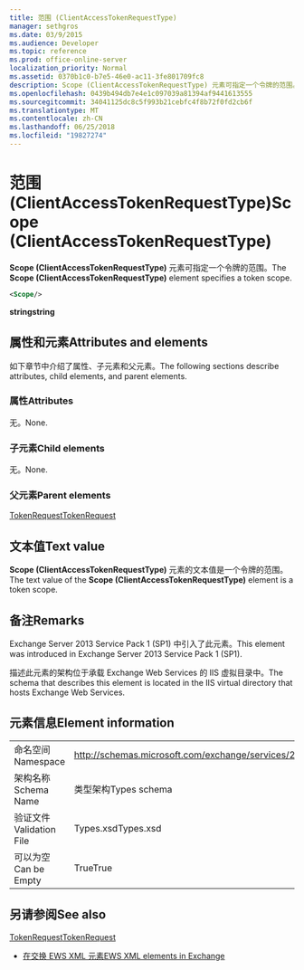 ```yaml
---
title: 范围 (ClientAccessTokenRequestType)
manager: sethgros
ms.date: 03/9/2015
ms.audience: Developer
ms.topic: reference
ms.prod: office-online-server
localization_priority: Normal
ms.assetid: 0370b1c0-b7e5-46e0-ac11-3fe801709fc8
description: Scope (ClientAccessTokenRequestType) 元素可指定一个令牌的范围。
ms.openlocfilehash: 0439b494db7e4e1c097039a81394af9441613555
ms.sourcegitcommit: 34041125dc8c5f993b21cebfc4f8b72f0fd2cb6f
ms.translationtype: MT
ms.contentlocale: zh-CN
ms.lasthandoff: 06/25/2018
ms.locfileid: "19827274"
---
```

# <a name="scope-clientaccesstokenrequesttype"></a><span data-ttu-id="64560-103">范围 (ClientAccessTokenRequestType)</span><span class="sxs-lookup"><span data-stu-id="64560-103">Scope (ClientAccessTokenRequestType)</span></span>

<span data-ttu-id="64560-104">**Scope (ClientAccessTokenRequestType)** 元素可指定一个令牌的范围。</span><span class="sxs-lookup"><span data-stu-id="64560-104">The **Scope (ClientAccessTokenRequestType)** element specifies a token scope.</span></span> 
  
```XML
<Scope/>
```

 <span data-ttu-id="64560-105">**string**</span><span class="sxs-lookup"><span data-stu-id="64560-105">**string**</span></span>
## <a name="attributes-and-elements"></a><span data-ttu-id="64560-106">属性和元素</span><span class="sxs-lookup"><span data-stu-id="64560-106">Attributes and elements</span></span>

<span data-ttu-id="64560-107">如下章节中介绍了属性、子元素和父元素。</span><span class="sxs-lookup"><span data-stu-id="64560-107">The following sections describe attributes, child elements, and parent elements.</span></span>
  
### <a name="attributes"></a><span data-ttu-id="64560-108">属性</span><span class="sxs-lookup"><span data-stu-id="64560-108">Attributes</span></span>

<span data-ttu-id="64560-109">无。</span><span class="sxs-lookup"><span data-stu-id="64560-109">None.</span></span>
  
### <a name="child-elements"></a><span data-ttu-id="64560-110">子元素</span><span class="sxs-lookup"><span data-stu-id="64560-110">Child elements</span></span>

<span data-ttu-id="64560-111">无。</span><span class="sxs-lookup"><span data-stu-id="64560-111">None.</span></span>
  
### <a name="parent-elements"></a><span data-ttu-id="64560-112">父元素</span><span class="sxs-lookup"><span data-stu-id="64560-112">Parent elements</span></span>

[<span data-ttu-id="64560-113">TokenRequest</span><span class="sxs-lookup"><span data-stu-id="64560-113">TokenRequest</span></span>](tokenrequest.md)
  
## <a name="text-value"></a><span data-ttu-id="64560-114">文本值</span><span class="sxs-lookup"><span data-stu-id="64560-114">Text value</span></span>

<span data-ttu-id="64560-115">**Scope (ClientAccessTokenRequestType)** 元素的文本值是一个令牌的范围。</span><span class="sxs-lookup"><span data-stu-id="64560-115">The text value of the **Scope (ClientAccessTokenRequestType)** element is a token scope.</span></span> 
  
## <a name="remarks"></a><span data-ttu-id="64560-116">备注</span><span class="sxs-lookup"><span data-stu-id="64560-116">Remarks</span></span>

<span data-ttu-id="64560-117">Exchange Server 2013 Service Pack 1 (SP1) 中引入了此元素。</span><span class="sxs-lookup"><span data-stu-id="64560-117">This element was introduced in Exchange Server 2013 Service Pack 1 (SP1).</span></span>
  
<span data-ttu-id="64560-118">描述此元素的架构位于承载 Exchange Web Services 的 IIS 虚拟目录中。</span><span class="sxs-lookup"><span data-stu-id="64560-118">The schema that describes this element is located in the IIS virtual directory that hosts Exchange Web Services.</span></span>
  
## <a name="element-information"></a><span data-ttu-id="64560-119">元素信息</span><span class="sxs-lookup"><span data-stu-id="64560-119">Element information</span></span>

|||
|:-----|:-----|
|<span data-ttu-id="64560-120">命名空间</span><span class="sxs-lookup"><span data-stu-id="64560-120">Namespace</span></span>  <br/> |http://schemas.microsoft.com/exchange/services/2006/types  <br/> |
|<span data-ttu-id="64560-121">架构名称</span><span class="sxs-lookup"><span data-stu-id="64560-121">Schema Name</span></span>  <br/> |<span data-ttu-id="64560-122">类型架构</span><span class="sxs-lookup"><span data-stu-id="64560-122">Types schema</span></span>  <br/> |
|<span data-ttu-id="64560-123">验证文件</span><span class="sxs-lookup"><span data-stu-id="64560-123">Validation File</span></span>  <br/> |<span data-ttu-id="64560-124">Types.xsd</span><span class="sxs-lookup"><span data-stu-id="64560-124">Types.xsd</span></span>  <br/> |
|<span data-ttu-id="64560-125">可以为空</span><span class="sxs-lookup"><span data-stu-id="64560-125">Can be Empty</span></span>  <br/> |<span data-ttu-id="64560-126">True</span><span class="sxs-lookup"><span data-stu-id="64560-126">True</span></span>  <br/> |
   
## <a name="see-also"></a><span data-ttu-id="64560-127">另请参阅</span><span class="sxs-lookup"><span data-stu-id="64560-127">See also</span></span>



[<span data-ttu-id="64560-128">TokenRequest</span><span class="sxs-lookup"><span data-stu-id="64560-128">TokenRequest</span></span>](tokenrequest.md)


- [<span data-ttu-id="64560-129">在交换 EWS XML 元素</span><span class="sxs-lookup"><span data-stu-id="64560-129">EWS XML elements in Exchange</span></span>](ews-xml-elements-in-exchange.md)

